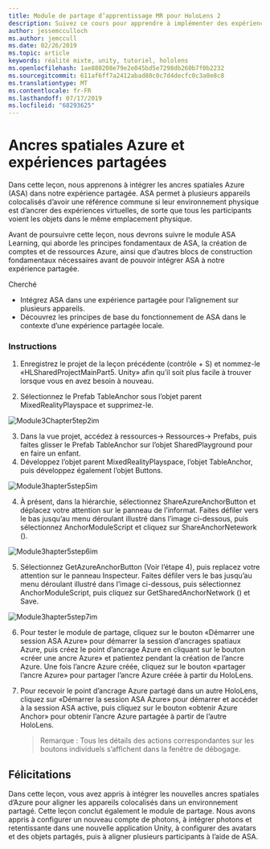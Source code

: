 ```yaml
---
title: Module de partage d’apprentissage MR pour HoloLens 2
description: Suivez ce cours pour apprendre à implémenter des expériences partagées multi-utilisateur dans une application HoloLens 2.
author: jessemcculloch
ms.author: jemccull
ms.date: 02/26/2019
ms.topic: article
keywords: réalité mixte, unity, tutoriel, hololens
ms.openlocfilehash: 1ae880208e79e2e045bd5e7298db260b7f0b2232
ms.sourcegitcommit: 611af6ff7a2412abad80c0c7d4decfc0c3a0e8c8
ms.translationtype: MT
ms.contentlocale: fr-FR
ms.lasthandoff: 07/17/2019
ms.locfileid: "68293625"
---
```

# <a name="azure-spatial-anchors-and-shared-experiences"></a>Ancres spatiales Azure et expériences partagées

Dans cette leçon, nous apprenons à intégrer les ancres spatiales Azure (ASA) dans notre expérience partagée. ASA permet à plusieurs appareils colocalisés d’avoir une référence commune si leur environnement physique est d’ancrer des expériences virtuelles, de sorte que tous les participants voient les objets dans le même emplacement physique.

Avant de poursuivre cette leçon, nous devrons suivre le module ASA Learning, qui aborde les principes fondamentaux de ASA, la création de comptes et de ressources Azure, ainsi que d’autres blocs de construction fondamentaux nécessaires avant de pouvoir intégrer ASA à notre expérience partagée.

Cherché

- Intégrez ASA dans une expérience partagée pour l’alignement sur plusieurs appareils.
- Découvrez les principes de base du fonctionnement de ASA dans le contexte d’une expérience partagée locale.

### <a name="instructions"></a>Instructions

1. Enregistrez le projet de la leçon précédente (contrôle + S) et nommez-le «HLSharedProjectMainPart5. Unity» afin qu’il soit plus facile à trouver lorsque vous en avez besoin à nouveau.

2. Sélectionnez le Prefab TableAnchor sous l’objet parent MixedRealityPlayspace et supprimez-le.

![Module3Chapter5tep2im](images/module3chapter5step2im.PNG)

3.  Dans la vue projet, accédez à ressources-> Ressources-> Prefabs, puis faites glisser le Prefab TableAnchor sur l’objet SharedPlayground pour en faire un enfant.
4.  Développez l’objet parent MixedRealityPlayspace, l’objet TableAnchor, puis développez également l’objet Buttons. 

![Module3hapter5step5im](images/module3chapter5step5im.PNG)

4. À présent, dans la hiérarchie, sélectionnez ShareAzureAnchorButton et déplacez votre attention sur le panneau de l’informat. Faites défiler vers le bas jusqu’au menu déroulant illustré dans l’image ci-dessous, puis sélectionnez AnchorModuleScript et cliquez sur ShareAnchorNetework ().

![Module3hapter5step6im](images/module3chapter5step6im.PNG)

5. Sélectionnez GetAzureAnchorButton (Voir l’étape 4), puis replacez votre attention sur le panneau Inspecteur. Faites défiler vers le bas jusqu’au menu déroulant illustré dans l’image ci-dessous, puis sélectionnez AnchorModuleScript, puis cliquez sur GetSharedAnchorNetwork () et Save.

![Module3hapter5step7im](images/module3chapter5step7im.PNG)

6. Pour tester le module de partage, cliquez sur le bouton «Démarrer une session ASA Azure» pour démarrer la session d’ancrages spatiaux Azure, puis créez le point d’ancrage Azure en cliquant sur le bouton «créer une ancre Azure» et patientez pendant la création de l’ancre Azure. Une fois l’ancre Azure créée, cliquez sur le bouton «partager l’ancre Azure» pour partager l’ancre Azure créée à partir du HoloLens.

7. Pour recevoir le point d’ancrage Azure partagé dans un autre HoloLens, cliquez sur «Démarrer la session ASA Azure» pour démarrer et accéder à la session ASA active, puis cliquez sur le bouton «obtenir Azure Anchor» pour obtenir l’ancre Azure partagée à partir de l’autre HoloLens.

   > Remarque : Tous les détails des actions correspondantes sur les boutons individuels s’affichent dans la fenêtre de débogage.

## <a name="congratulations"></a>Félicitations

Dans cette leçon, vous avez appris à intégrer les nouvelles ancres spatiales d’Azure pour aligner les appareils colocalisés dans un environnement partagé. Cette leçon conclut également le module de partage. Nous avons appris à configurer un nouveau compte de photons, à intégrer photons et retentissante dans une nouvelle application Unity, à configurer des avatars et des objets partagés, puis à aligner plusieurs participants à l’aide de ASA. 

